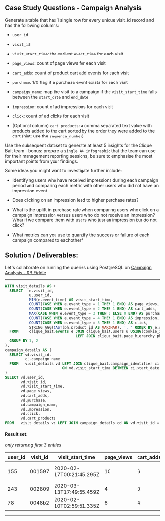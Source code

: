 ## Case Study Questions - Campaign Analysis

Generate a table that has 1 single row for every unique visit_id record and has the following columns:


- `user_id`

- `visit_id`

- `visit_start_time`: the earliest `event_time` for each visit

- `page_views`: count of page views for each visit

- `cart_adds`: count of product cart add events for each visit

- `purchase`: 1/0 flag if a purchase event exists for each visit

- `campaign_name`: map the visit to a campaign if the `visit_start_time` falls between the `start_date` and `end_date`

- `impression`: count of ad impressions for each visit

- `click`: count of ad clicks for each visit

- (Optional column) `cart_products`: a comma separated text value with products added to the cart sorted by the order they were added to the cart (hint: use the `sequence_number`)



Use the subsequent dataset to generate at least 5 insights for the Clique Bait team - bonus: prepare a `single A4 infographic` that the team can use for their management reporting sessions, be sure to emphasise the most important points from your findings.

Some ideas you might want to investigate further include:


- Identifying users who have received impressions during each campaign period and comparing each metric with other users who did not have an impression event

- Does clicking on an impression lead to higher purchase rates?

- What is the uplift in purchase rate when comparing users who click on a campaign impression versus users who do not receive an impression? What if we compare them with users who just an impression but do not click?

- What metrics can you use to quantify the success or failure of each campaign compared to eachother?



## Solution / Deliverables:

Let's collaborate on running the queries using PostgreSQL on [Campaign Analysis - DB Fiddle](https://www.db-fiddle.com/f/9enwwaR9NeS8ZB6Qy1QX6R/1).

---


```sql
WITH visit_details AS (
  SELECT   e.visit_id,
           u.user_id,
           MIN(e.event_time) AS visit_start_time,
           COUNT(CASE WHEN e.event_type = 1 THEN 1 END) AS page_views,
           COUNT(CASE WHEN e.event_type = 2 THEN 1 END) AS cart_adds,
           MAX(CASE WHEN e.event_type = 3 THEN 1 ELSE 0 END) AS purchase,
           COUNT(CASE WHEN e.event_type = 4 THEN 1 END) AS impression,
           COUNT(CASE WHEN e.event_type = 5 THEN 1 END) AS click,
           STRING_AGG(CAST(ph.product_id AS VARCHAR), ', ' ORDER BY e.sequence_number) AS cart_products
  FROM     clique_bait.events e JOIN clique_bait.users u USING(cookie_id)
                                LEFT JOIN clique_bait.page_hierarchy ph USING(page_id)
  GROUP BY 1, 2
),
campaign_details AS (
  SELECT vd.visit_id, 
         ci.campaign_name
  FROM   visit_details vd LEFT JOIN clique_bait.campaign_identifier ci 
                          ON vd.visit_start_time BETWEEN ci.start_date AND ci.end_date
)
SELECT vd.user_id,
       vd.visit_id,
       vd.visit_start_time,
       vd.page_views,
       vd.cart_adds,
       vd.purchase,
       cd.campaign_name,
       vd.impression,
       vd.click,
       vd.cart_products
FROM   visit_details vd LEFT JOIN campaign_details cd ON vd.visit_id = cd.visit_id
```

#### Result set:

*only returning first 3 entries*

user_id |	visit_id |	visit_start_time |	page_views |	cart_adds |	purchase |	campaign_name |	impression |	click |	cart_products |
--|--|--|--|--|--|--|--|--|--|
155 |	001597 |	2020-02-17T00:21:45.295Z |	10 |	6 |	1 |	Half Off - Treat Your Shellf(ish) |	1 |	1 |	1, 1, 3, 4, 4, 5, 5, 6, 7, 7, 8, 8, 9, 9 |
243 |	002809 |	2020-03-13T17:49:55.459Z |	4 |	0 |	0 |	Half Off - Treat Your Shellf(ish) |	0 |	0 |	4, 6 |
78 |	0048b2 |	2020-02-10T02:59:51.335Z |	6 |	4 |	0 |	Half Off - Treat Your Shellf(ish) |	0 |	0 |	2, 2, 4, 4, 6, 6, 7, 7 |

---